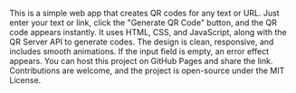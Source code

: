 This is a simple web app that creates QR codes for any text or URL. Just enter your text or link, click the "Generate QR Code" button, and the QR code appears instantly. It uses HTML, CSS, and JavaScript, along with the QR Server API to generate codes. The design is clean, responsive, and includes smooth animations. If the input field is empty, an error effect appears. You can host this project on GitHub Pages and share the link. Contributions are welcome, and the project is open-source under the MIT License.
